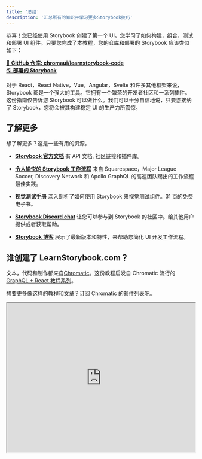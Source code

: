 ```yaml
---
title: '总结'
description: '汇总所有的知识并学习更多Storybook技巧'
---
```


恭喜！您已经使用 Storybook 创建了第一个 UI。您学习了如何构建，组合，测试和部署 UI 组件。只要您完成了本教程，您的仓库和部署的 Storybook 应该类似如下：

[📕 **GitHub 仓库: chromaui/learnstorybook-code**](https://github.com/chromaui/learnstorybook-code/tree/vue)
<br/>
[🌎 **部署的 Storybook**](https://clever-banach-415c03.netlify.app/)

对于 React，React Native，Vue，Angular，Svelte 和许多其他框架来说，Storybook 都是一个强大的工具。它拥有一个繁荣的开发者社区和一系列插件。这份指南仅告诉您 Storybook 可以做什么。我们可以十分自信地说，只要您接纳了 Storybook，您将会被其构建稳定 UI 的生产力所震惊。

## 了解更多

想了解更多？这是一些有用的资源。

- [**Storybook 官方文档**](https://storybook.js.org/docs/react/get-started/introduction) 有 API 文档, 社区链接和插件库。

- [**令人愉悦的 Storybook 工作流程**](https://www.chromatic.com/blog/the-delightful-storybook-workflow) 来自 Squarespace，Major League Soccer, Discovery Network 和 Apollo GraphQL 的高速团队踢出的工作流程最佳实践。

- [**视觉测试手册**](https://www.learnstorybook.com/visual-testing-handbook/) 深入剖析了如何使用 Storybook 来视觉测试组件。31 页的免费电子书。

- [**Storybook Discord chat**](https://discord.gg/UUt2PJb) 让您可以参与到 Storybook 的社区中。给其他用户提供或者获取帮助。

- [**Storybook 博客**](https://medium.com/storybookjs) 展示了最新版本和特性，来帮助您简化 UI 开发工作流程。

## 谁创建了 LearnStorybook.com？

文本，代码和制作都来自[Chromatic](https://www.chromatic.com/)。这份教程启发自 Chromatic 流行的[GraphQL + React 教程系列](https://www.chromatic.com/blog/graphql-react-tutorial-part-1-6)。

想要更多像这样的教程和文章？订阅 Chromatic 的邮件列表吧。

<iframe style="height:400px;width:100%;max-width:800px;margin:0px auto;" src="https://upscri.be/bface0?as_embed"></iframe>
